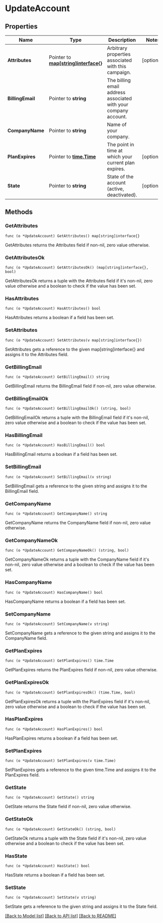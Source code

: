# UpdateAccount

## Properties

Name | Type | Description | Notes
------------ | ------------- | ------------- | -------------
**Attributes** | Pointer to [**map[string]interface{}**](.md) | Arbitrary properties associated with this campaign. | [optional] 
**BillingEmail** | Pointer to **string** | The billing email address associated with your company account. | 
**CompanyName** | Pointer to **string** | Name of your company. | 
**PlanExpires** | Pointer to [**time.Time**](time.Time.md) | The point in time at which your current plan expires. | [optional] 
**State** | Pointer to **string** | State of the account (active, deactivated). | [optional] 

## Methods

### GetAttributes

`func (o *UpdateAccount) GetAttributes() map[string]interface{}`

GetAttributes returns the Attributes field if non-nil, zero value otherwise.

### GetAttributesOk

`func (o *UpdateAccount) GetAttributesOk() (map[string]interface{}, bool)`

GetAttributesOk returns a tuple with the Attributes field if it's non-nil, zero value otherwise
and a boolean to check if the value has been set.

### HasAttributes

`func (o *UpdateAccount) HasAttributes() bool`

HasAttributes returns a boolean if a field has been set.

### SetAttributes

`func (o *UpdateAccount) SetAttributes(v map[string]interface{})`

SetAttributes gets a reference to the given map[string]interface{} and assigns it to the Attributes field.

### GetBillingEmail

`func (o *UpdateAccount) GetBillingEmail() string`

GetBillingEmail returns the BillingEmail field if non-nil, zero value otherwise.

### GetBillingEmailOk

`func (o *UpdateAccount) GetBillingEmailOk() (string, bool)`

GetBillingEmailOk returns a tuple with the BillingEmail field if it's non-nil, zero value otherwise
and a boolean to check if the value has been set.

### HasBillingEmail

`func (o *UpdateAccount) HasBillingEmail() bool`

HasBillingEmail returns a boolean if a field has been set.

### SetBillingEmail

`func (o *UpdateAccount) SetBillingEmail(v string)`

SetBillingEmail gets a reference to the given string and assigns it to the BillingEmail field.

### GetCompanyName

`func (o *UpdateAccount) GetCompanyName() string`

GetCompanyName returns the CompanyName field if non-nil, zero value otherwise.

### GetCompanyNameOk

`func (o *UpdateAccount) GetCompanyNameOk() (string, bool)`

GetCompanyNameOk returns a tuple with the CompanyName field if it's non-nil, zero value otherwise
and a boolean to check if the value has been set.

### HasCompanyName

`func (o *UpdateAccount) HasCompanyName() bool`

HasCompanyName returns a boolean if a field has been set.

### SetCompanyName

`func (o *UpdateAccount) SetCompanyName(v string)`

SetCompanyName gets a reference to the given string and assigns it to the CompanyName field.

### GetPlanExpires

`func (o *UpdateAccount) GetPlanExpires() time.Time`

GetPlanExpires returns the PlanExpires field if non-nil, zero value otherwise.

### GetPlanExpiresOk

`func (o *UpdateAccount) GetPlanExpiresOk() (time.Time, bool)`

GetPlanExpiresOk returns a tuple with the PlanExpires field if it's non-nil, zero value otherwise
and a boolean to check if the value has been set.

### HasPlanExpires

`func (o *UpdateAccount) HasPlanExpires() bool`

HasPlanExpires returns a boolean if a field has been set.

### SetPlanExpires

`func (o *UpdateAccount) SetPlanExpires(v time.Time)`

SetPlanExpires gets a reference to the given time.Time and assigns it to the PlanExpires field.

### GetState

`func (o *UpdateAccount) GetState() string`

GetState returns the State field if non-nil, zero value otherwise.

### GetStateOk

`func (o *UpdateAccount) GetStateOk() (string, bool)`

GetStateOk returns a tuple with the State field if it's non-nil, zero value otherwise
and a boolean to check if the value has been set.

### HasState

`func (o *UpdateAccount) HasState() bool`

HasState returns a boolean if a field has been set.

### SetState

`func (o *UpdateAccount) SetState(v string)`

SetState gets a reference to the given string and assigns it to the State field.


[[Back to Model list]](../README.md#documentation-for-models) [[Back to API list]](../README.md#documentation-for-api-endpoints) [[Back to README]](../README.md)



